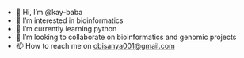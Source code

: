 - 👋 Hi, I’m @kay-baba
- 👀 I’m interested in bioinformatics
- 🌱 I’m currently learning python
- 💞️ I’m looking to collaborate on bioinformatics and genomic projects
- 📫 How to reach me on obisanya001@gmail.com

<!---
kay-baba/kay-baba is a ✨ special ✨ repository because its `README.md` (this file) appears on your GitHub profile.
You can click the Preview link to take a look at your changes.
--->
